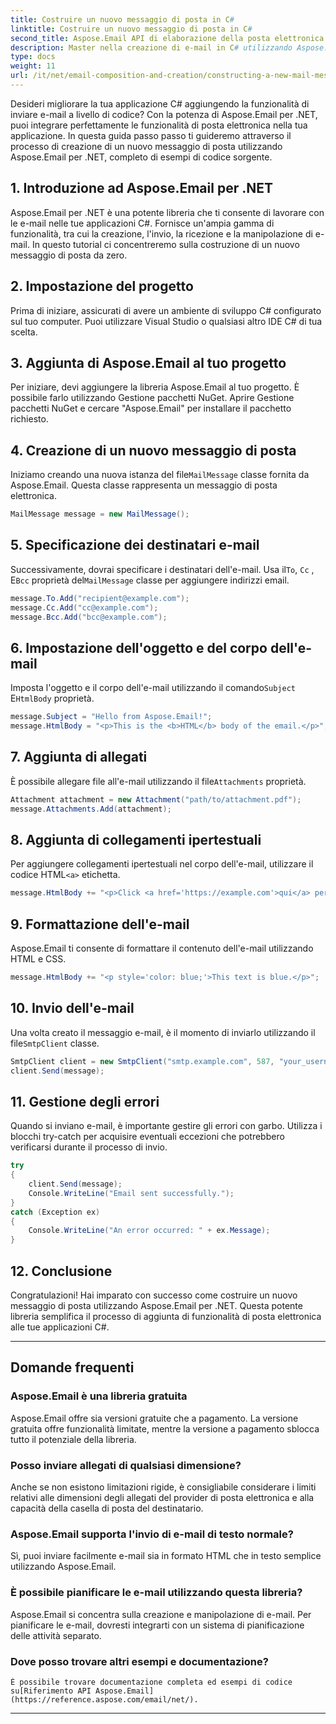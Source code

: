 ```yaml
---
title: Costruire un nuovo messaggio di posta in C#
linktitle: Costruire un nuovo messaggio di posta in C#
second_title: Aspose.Email API di elaborazione della posta elettronica .NET
description: Master nella creazione di e-mail in C# utilizzando Aspose.Email per .NET. Una guida completa con esempi di codice. Migliora la tua app ora
type: docs
weight: 11
url: /it/net/email-composition-and-creation/constructing-a-new-mail-message-in-csharp/
---
```


Desideri migliorare la tua applicazione C# aggiungendo la funzionalità di inviare e-mail a livello di codice? Con la potenza di Aspose.Email per .NET, puoi integrare perfettamente le funzionalità di posta elettronica nella tua applicazione. In questa guida passo passo ti guideremo attraverso il processo di creazione di un nuovo messaggio di posta utilizzando Aspose.Email per .NET, completo di esempi di codice sorgente.

## 1. Introduzione ad Aspose.Email per .NET

Aspose.Email per .NET è una potente libreria che ti consente di lavorare con le e-mail nelle tue applicazioni C#. Fornisce un'ampia gamma di funzionalità, tra cui la creazione, l'invio, la ricezione e la manipolazione di e-mail. In questo tutorial ci concentreremo sulla costruzione di un nuovo messaggio di posta da zero.

## 2. Impostazione del progetto

Prima di iniziare, assicurati di avere un ambiente di sviluppo C# configurato sul tuo computer. Puoi utilizzare Visual Studio o qualsiasi altro IDE C# di tua scelta.

## 3. Aggiunta di Aspose.Email al tuo progetto

Per iniziare, devi aggiungere la libreria Aspose.Email al tuo progetto. È possibile farlo utilizzando Gestione pacchetti NuGet. Aprire Gestione pacchetti NuGet e cercare "Aspose.Email" per installare il pacchetto richiesto.

## 4. Creazione di un nuovo messaggio di posta

 Iniziamo creando una nuova istanza del file`MailMessage` classe fornita da Aspose.Email. Questa classe rappresenta un messaggio di posta elettronica.

```csharp
MailMessage message = new MailMessage();
```

## 5. Specificazione dei destinatari e-mail

Successivamente, dovrai specificare i destinatari dell'e-mail. Usa il`To`, `Cc` , E`Bcc` proprietà del`MailMessage` classe per aggiungere indirizzi email.

```csharp
message.To.Add("recipient@example.com");
message.Cc.Add("cc@example.com");
message.Bcc.Add("bcc@example.com");
```

## 6. Impostazione dell'oggetto e del corpo dell'e-mail

 Imposta l'oggetto e il corpo dell'e-mail utilizzando il comando`Subject` E`HtmlBody` proprietà.

```csharp
message.Subject = "Hello from Aspose.Email!";
message.HtmlBody = "<p>This is the <b>HTML</b> body of the email.</p>";
```

## 7. Aggiunta di allegati

 È possibile allegare file all'e-mail utilizzando il file`Attachments` proprietà.

```csharp
Attachment attachment = new Attachment("path/to/attachment.pdf");
message.Attachments.Add(attachment);
```

## 8. Aggiunta di collegamenti ipertestuali

 Per aggiungere collegamenti ipertestuali nel corpo dell'e-mail, utilizzare il codice HTML`<a>` etichetta.

```csharp
message.HtmlBody += "<p>Click <a href='https://example.com'>qui</a> per visitare il nostro sito web.</p>";
```

## 9. Formattazione dell'e-mail

Aspose.Email ti consente di formattare il contenuto dell'e-mail utilizzando HTML e CSS.

```csharp
message.HtmlBody += "<p style='color: blue;'>This text is blue.</p>";
```

## 10. Invio dell'e-mail

 Una volta creato il messaggio e-mail, è il momento di inviarlo utilizzando il file`SmtpClient` classe.

```csharp
SmtpClient client = new SmtpClient("smtp.example.com", 587, "your_username", "your_password");
client.Send(message);
```

## 11. Gestione degli errori

Quando si inviano e-mail, è importante gestire gli errori con garbo. Utilizza i blocchi try-catch per acquisire eventuali eccezioni che potrebbero verificarsi durante il processo di invio.

```csharp
try
{
    client.Send(message);
    Console.WriteLine("Email sent successfully.");
}
catch (Exception ex)
{
    Console.WriteLine("An error occurred: " + ex.Message);
}
```

## 12. Conclusione

Congratulazioni! Hai imparato con successo come costruire un nuovo messaggio di posta utilizzando Aspose.Email per .NET. Questa potente libreria semplifica il processo di aggiunta di funzionalità di posta elettronica alle tue applicazioni C#.

---

## Domande frequenti

### Aspose.Email è una libreria gratuita
   Aspose.Email offre sia versioni gratuite che a pagamento. La versione gratuita offre funzionalità limitate, mentre la versione a pagamento sblocca tutto il potenziale della libreria.

### Posso inviare allegati di qualsiasi dimensione?
   Anche se non esistono limitazioni rigide, è consigliabile considerare i limiti relativi alle dimensioni degli allegati del provider di posta elettronica e alla capacità della casella di posta del destinatario.

### Aspose.Email supporta l'invio di e-mail di testo normale?
   Sì, puoi inviare facilmente e-mail sia in formato HTML che in testo semplice utilizzando Aspose.Email.

### È possibile pianificare le e-mail utilizzando questa libreria?
   Aspose.Email si concentra sulla creazione e manipolazione di e-mail. Per pianificare le e-mail, dovresti integrarti con un sistema di pianificazione delle attività separato.

### Dove posso trovare altri esempi e documentazione?
    È possibile trovare documentazione completa ed esempi di codice su[Riferimento API Aspose.Email](https://reference.aspose.com/email/net/).

---